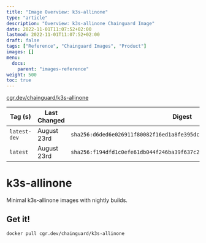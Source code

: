 ```yaml
---
title: "Image Overview: k3s-allinone"
type: "article"
description: "Overview: k3s-allinone Chainguard Image"
date: 2022-11-01T11:07:52+02:00
lastmod: 2022-11-01T11:07:52+02:00
draft: false
tags: ["Reference", "Chainguard Images", "Product"]
images: []
menu:
  docs:
    parent: "images-reference"
weight: 500
toc: true
---
```


[cgr.dev/chainguard/k3s-allinone](https://github.com/chainguard-images/images/tree/main/images/k3s-allinone)

| Tag (s)       | Last Changed | Digest                                                                    |
|---------------|--------------|---------------------------------------------------------------------------|
|  `latest-dev` | August 23rd  | `sha256:d6ded6e026911f80082f16ed1a8fe395dc52bf5ebe4fe552dfaf1b40816415b6` |
|  `latest`     | August 23rd  | `sha256:f194dfd1c0efe61db044f246ba39f637c2f74c70a727a7701c3740d0c51a1d4a` |

# k3s-allinone

Minimal k3s-allinone images with nightly builds.

## Get it!

```shell
docker pull cgr.dev/chainguard/k3s-allinone
```
